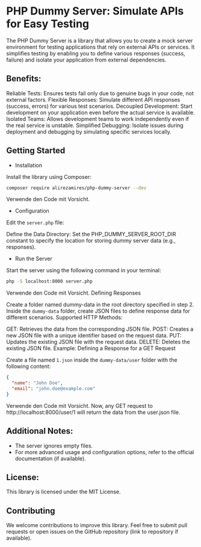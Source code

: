 # PHP Dummy Server: Simulate APIs for Easy Testing
The PHP Dummy Server is a library that allows you to create a mock server environment for testing applications that rely on external APIs or services. It simplifies testing by enabling you to define various responses (success, failure) and isolate your application from external dependencies.

## Benefits:

Reliable Tests: Ensures tests fail only due to genuine bugs in your code, not external factors.
Flexible Responses: Simulate different API responses (success, errors) for various test scenarios.
Decoupled Development: Start development on your application even before the actual service is available.
Isolated Teams: Allows development teams to work independently even if the real service is unstable.
Simplified Debugging: Isolate issues during deployment and debugging by simulating specific services locally.
## Getting Started

  - Installation

Install the library using Composer:

```Bash
composer require alirezamires/php-dummy-server --dev
```
Verwende den Code mit Vorsicht.
 -  Configuration

Edit the `server.php` file:

Define the Data Directory: Set the PHP_DUMMY_SERVER_ROOT_DIR constant to specify the location for storing dummy server data (e.g., responses).
 - Run the Server

Start the server using the following command in your terminal:

```Bash
php -S localhost:8000 server.php
```
Verwende den Code mit Vorsicht.
Defining Responses

Create a folder named dummy-data in the root directory specified in step 2.
Inside the `dummy-data` folder, create JSON files to define response data for different scenarios.
Supported HTTP Methods:

GET: Retrieves the data from the corresponding JSON file.
POST: Creates a new JSON file with a unique identifier based on the request data.
PUT: Updates the existing JSON file with the request data.
DELETE: Deletes the existing JSON file.
Example: Defining a Response for a GET Request

Create a file named `1.json` inside the `dummy-data/user` folder with the following content:

```JSON
{
  "name": "John Doe",
  "email": "john.doe@example.com"
}
```
Verwende den Code mit Vorsicht.
Now, any GET request to http://localhost:8000/user/1 will return the data from the user.json file.

## Additional Notes:

 - The server ignores empty files.
 - For more advanced usage and configuration options, refer to the official documentation (if available).
## License:

This library is licensed under the MIT License.

## Contributing

We welcome contributions to improve this library. Feel free to submit pull requests or open issues on the GitHub repository (link to repository if available).
